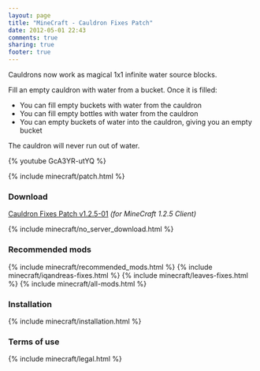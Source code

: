 ```yaml
---
layout: page
title: "MineCraft - Cauldron Fixes Patch"
date: 2012-05-01 22:43
comments: true
sharing: true
footer: true
---
```

Cauldrons now work as magical 1x1 infinite water source blocks.

Fill an empty cauldron with water from a bucket. Once it is filled:

* You can fill empty buckets with water from the cauldron
* You can fill empty bottles with water from the cauldron
* You can empty buckets of water into the cauldron, giving you an empty bucket

The cauldron will never run out of water.

{% youtube GcA3YR-utYQ %}

{% include minecraft/patch.html %}

### Download
[Cauldron Fixes Patch v1.2.5-01](https://github.com/downloads/IQAndreas/Minecraft-Mods-and-Patches/cauldron-fixes-v1.2.5-01.zip) _(for MineCraft 1.2.5 Client)_

{% include minecraft/no_server_download.html %}

### Recommended mods
{% include minecraft/recommended_mods.html %}
{% include minecraft/iqandreas-fixes.html %}
{% include minecraft/leaves-fixes.html %}
{% include minecraft/all-mods.html %}

### Installation
{% include minecraft/installation.html %}

### Terms of use
{% include minecraft/legal.html %}
